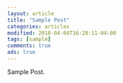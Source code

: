 ```yaml
---
layout: article
title: "Sample Post"
categories: articles
modified: 2018-04-04T16:28:11-04:00
tags: [sample]
comments: true
ads: true
---
```


Sample Post.

